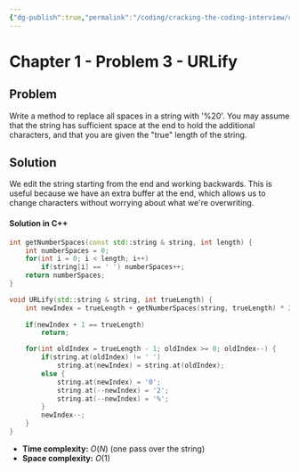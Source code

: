 ```yaml
---
{"dg-publish":true,"permalink":"/coding/cracking-the-coding-interview/chapter-1/problem-3-ur-lify/","created":"2023-01-24T11:51:21.230+01:00","updated":"2023-01-24T11:51:21.230+01:00"}
---
```


# Chapter 1 - Problem 3 - URLify
## Problem
Write a method to replace all spaces in a string with '\%20'. You may assume that the string
has sufficient space at the end to hold the additional characters, and that you are given the "true"
length of the string.

## Solution
We edit the string starting from the end and working backwards. This is useful because we have an extra buffer at the end, which allows us to change characters without worrying about what we're overwriting.

#### Solution in C++
```cpp
int getNumberSpaces(const std::string & string, int length) {
    int numberSpaces = 0;
    for(int i = 0; i < length; i++)
        if(string[i] == ' ') numberSpaces++;
    return numberSpaces;
}

void URLify(std::string & string, int trueLength) {
    int newIndex = trueLength + getNumberSpaces(string, trueLength) * 2 - 1;
    
    if(newIndex + 1 == trueLength)
        return;

    for(int oldIndex = trueLength - 1; oldIndex >= 0; oldIndex--) {
        if(string.at(oldIndex) != ' ')
            string.at(newIndex) = string.at(oldIndex);
        else {
            string.at(newIndex) = '0';
            string.at(--newIndex) = '2';
            string.at(--newIndex) = '%';
        }
        newIndex--;
    }
}
```
- **Time complexity:** $O(N)$ (one pass over the string)
- **Space complexity:** $O(1)$ 